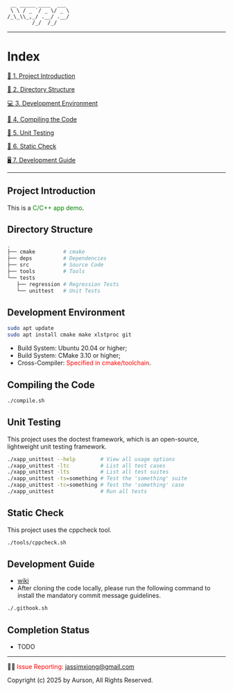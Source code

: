 <!--
 * @Author: aurson jassimxiong@gmail.com
 * @Date: 2025-09-12 19:19:25
 * @LastEditors: aurson jassimxiong@gmail.com
 * @LastEditTime: 2025-09-14 11:51:17
 * @Description: 
 * Copyright (c) 2025 by Aurson, All Rights Reserved. 
-->
```text
 __ _____ ____  ___ 
 \ \ / _ `/ _ \/ _ \
/_\_\\_,_/ .__/ .__/
        /_/  /_/ 
```

***

# Index

[📑 1. Project Introduction](#project-introduction)

[📒 2. Directory Structure](#directory-structure)

[💻 3. Development Environment](#development-environment)

[🔨 4. Compiling the Code](#compiling-the-code)

[💯 5. Unit Testing](#unit-testing)

[🔬 6. Static Check](#static-check)

[🖥️ 7. Development Guide](#development-guide)

***

## Project Introduction
This is a <font color = green>C/C++ app demo</font>.

## Directory Structure

```bash
.
├── cmake         # cmake
├── deps          # Dependencies
├── src           # Source Code
├── tools         # Tools
└── tests
   ├── regression # Regression Tests
   └── unittest   # Unit Tests
```

## Development Environment
```bash
sudo apt update
sudo apt install cmake make xlstproc git
```
+ Build System: Ubuntu 20.04 or higher;
+ Build System: CMake 3.10 or higher;
+ Cross-Compiler: <font color = red>Specified in cmake/toolchain</font>.

## Compiling the Code
```bash
./compile.sh
```

## Unit Testing
This project uses the doctest framework, which is an open-source, lightweight unit testing framework.
```bash
./xapp_unittest --help        # View all usage options
./xapp_unittest -ltc          # List all test cases
./xapp_unittest -lts          # List all test suites
./xapp_unittest -ts=something # Test the 'something' suite
./xapp_unittest -tc=something # Test the 'something' case
./xapp_unittest               # Run all tests
```

## Static Check
This project uses the cppcheck tool.

```bash
./tools/cppcheck.sh
```

## Development Guide
+ [wiki](todo)
+ After cloning the code locally, please run the following command to install the mandatory commit message guidelines.

```bash
./.githook.sh
```

## Completion Status
+ TODO
***
👩‍💻 <font color = red> Issue Reporting: </font> jassimxiong@gmail.com

<p align="lift"> Copyright (c) 2025 by Aurson, All Rights Reserved.<p>